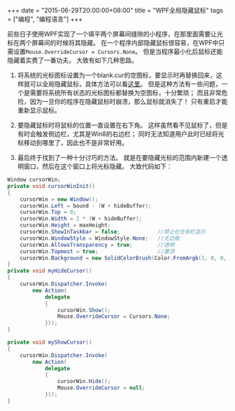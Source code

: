 +++
date = "2015-06-29T20:00:00+08:00"
title = "WPF全局隐藏鼠标"
tags = ["编程", "编程语言"]
+++

前些日子使用WPF实现了一个填平两个屏幕间缝隙的小程序，在那里面需要让光标在两个屏幕间的时候将其隐藏。
在一个程序内部隐藏鼠标很容易，在WPF中只需设置`Mouse.OverrideCursor = Cursors.None`。
但是当程序最小化后鼠标还能隐藏着实费了一番功夫。
大致有如下几种思路。

1. 将系统的光标图标设置为一个blank.cur的空图标，要显示时再替换回来，这样就可以全局隐藏鼠标，具体方法可以看[这里](http://stackoverflow.com/questions/10541014/hiding-system-cursor)。
但是这种方法有一些问题，一个是需要将系统所有状态的光标图标都替换为空图标，十分繁琐；
而且非常危险，因为一旦你的程序在隐藏鼠标时崩溃，那么鼠标就消失了！
只有重启才能重新显示鼠标。

1. 要隐藏鼠标时将鼠标的位置一直设置在右下角。
这样虽然看不见鼠标了，但是有时会触发侧边栏，尤其是Win8的右边栏；
同时无法知道用户此时已经将光标移动到哪里了，因此也不是非常好用。

1. 最后终于找到了一种十分讨巧的方法。
就是在要隐藏光标的范围内新建一个透明窗口，然后在这个窗口上将光标隐藏。
大致代码如下：

```cs
Window cursorWin;
private void cursorWinInit()
{
    cursorWin = new Window();
    cursorWin.Left = bound - (W + hideBuffer);
    cursorWin.Top = 0;
    cursorWin.Width = 2 * (W + hideBuffer);
    cursorWin.Height = maxHeight;
    cursorWin.ShowInTaskbar = false;            //禁止在任务栏显示
    cursorWin.WindowStyle = WindowStyle.None;   //无边框
    cursorWin.AllowsTransparency = true;        //透明
    cursorWin.Topmost = true;                   //置顶
    cursorWin.Background = new SolidColorBrush(Color.FromArgb(1, 0, 0, 0));     //透明
}
private void myHideCursor()
{
    cursorWin.Dispatcher.Invoke(
        new Action(
            delegate
            {
                cursorWin.Show();
                Mouse.OverrideCursor = Cursors.None;
            }));
}

private void myShowCursor()
{
    cursorWin.Dispatcher.Invoke(
        new Action(
            delegate
            {
                cursorWin.Hide();
                Mouse.OverrideCursor = null;
            }));
}
```
